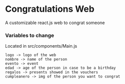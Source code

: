 # Congratulations Web

A customizable react.js web to congrat someone

### Variables to change

Located in src/components/Main.js

```
logo -> logo of the web
nombre -> name of the person
evento -> event 
edad -> age of the person in case to be a birthday
regalos -> presents showed in the vouchers 
cumpleanero -> img of the person you want to congrat
```